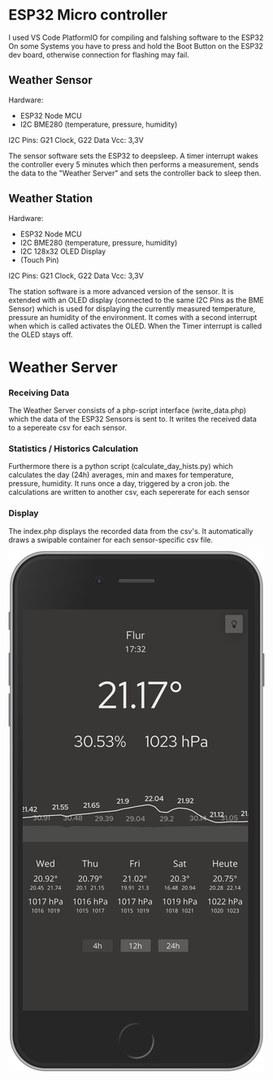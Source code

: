 # ESP32 Micro controller
I used VS Code PlatformIO for compiling and falshing software to the ESP32
On some Systems you have to press and hold the Boot Button on the ESP32 dev board, otherwise connection for flashing may fail.

## Weather Sensor
Hardware:
- ESP32 Node MCU
- I2C BME280 (temperature, pressure, humidity)

I2C Pins: G21 Clock, G22 Data
Vcc: 3,3V

The sensor software sets the ESP32 to deepsleep. A timer interrupt wakes the controller every 5 minutes which then performs a measurement, sends the data to the "Weather Server" and sets the controller back to sleep then.



## Weather Station
Hardware:
- ESP32 Node MCU
- I2C BME280 (temperature, pressure, humidity)
- I2C 128x32 OLED Display
- (Touch Pin)

I2C Pins: G21 Clock, G22 Data
Vcc: 3,3V

The station software is a more advanced version of the sensor. It is extended with an OLED display (connected to the same I2C Pins as the BME Sensor) which is used for displaying the currently measured temperature, pressure an humidity of the environment.
It comes with a second interrupt when which is called activates the OLED.
When the Timer interrupt is called the OLED stays off.

# Weather Server
### Receiving Data
The Weather Server consists of a php-script interface (write_data.php) which the data of the ESP32 Sensors is sent to. It writes the received data to a sepereate csv for each sensor.

### Statistics / Historics Calculation
Furthermore there is a python script (calculate_day_hists.py) which calculates the day (24h) averages, min and maxes for temperature, pressure, humidity. It runs once a day, triggered by a cron job. the calculations are written to another csv, each sepererate for each sensor

### Display
The index.php displays the recorded data from the csv's.
It automatically draws a swipable container for each sensor-specific csv file.

![Image of Website screenshot](https://raw.githubusercontent.com/steffensc/esp32_weather_station/master/website_screenshot.png)

